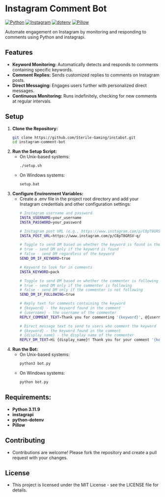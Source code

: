 # Instagram Comment Bot

[![Python](https://img.shields.io/badge/Python-3.11.9-blue.svg?style=flat-square&logo=python)](https://www.python.org/downloads/release/python-3119/) 
[![Instagram](https://img.shields.io/badge/Instagram-sterile.py-purple?style=flat-square&logo=instagram)](https://instagram.com/sterile.py/)
[![dotenv](https://img.shields.io/badge/python--dotenv-v1.0.1-lightgreen.svg)](https://pypi.org/project/python-dotenv/)
[![Pillow](https://img.shields.io/badge/Pillow-v10.3.0-yellow.svg)](https://pypi.org/project/pillow/)

Automate engagement on Instagram by monitoring and responding to comments using Python and instagrapi.

## Features

- **Keyword Monitoring:** Automatically detects and responds to comments containing specific keywords.
- **Comment Replies:** Sends customized replies to comments on Instagram posts.
- **Direct Messaging:** Engages users further with personalized direct messages.
- **Continuous Monitoring:** Runs indefinitely, checking for new comments at regular intervals.

## Setup

1. **Clone the Repository:**
   ```bash
   git clone https://github.com/Sterile-Gaming/instabot.git
   cd instagram-comment-bot
2. **Run the Setup Script:**
   - On Unix-based systems:
      ```bash
      ./setup.sh
   - On Windows systems:
      ```bash
      setup.bat
3. **Configure Environment Variables:**
   - Create a .env file in the project root directory and add your Instagram credentials and other configuration settings:
      ```bash
      # Instagram username and password
      INSTA_USERNAME=your_username
      INSTA_PASSWORD=your_password

      # Instagram post URL (e.g., https://www.instagram.com/p/C8pT8GRSV-q/)
      INSTA_POST_URL=https://www.instagram.com/p/C8pT8GRSV-q/

      # Toggle to send DM based on whether the keyword is found in the comment
      # true - send DM only if the keyword is found
      # false - send DM regardless of the keyword
      SEND_DM_IF_KEYWORD=true

      # Keyword to look for in comments
      INSTA_KEYWORD=pack

      # Toggle to send DM based on whether the commenter is following the user
      # true - send DM only if the commenter is following
      # false - send DM only if the commenter is not following
      SEND_DM_IF_FOLLOWING=true

      # Reply text for comments containing the keyword
      # {keyword} - the keyword found in the comment
      # {username} - the username of the commenter
      REPLY_COMMENT_TEXT=Thank you for commenting '{keyword}', @{username}!

      # Direct message text to send to users who comment the keyword
      # {keyword} - the keyword found in the comment
      # {display_name} - the display name of the commenter
      REPLY_DM_TEXT=Hi {display_name}! Thank you for your comment '{keyword}'. How can I assist you?

4. **Run the Bot:**
   - On Unix-based systems:
      ```bash
      python3 bot.py
   - On Windows systems:
      ```bash
      python bot.py

## Requirements:
-  **Python 3.11.9**
-  **instagrapi**
-  **python-dotenv**
-  **Pillow**

## Contributing
- Contributions are welcome! Please fork the repository and create a pull request with your changes.

## License
- This project is licensed under the MIT License - see the LICENSE file for details.
